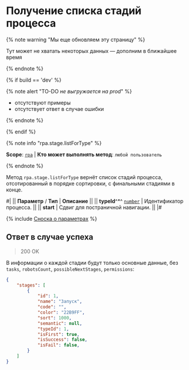 # Получение списка стадий процесса

{% note warning "Мы еще обновляем эту страницу" %}

Тут может не хватать некоторых данных — дополним в ближайшее время

{% endnote %}

{% if build == 'dev' %}

{% note alert "TO-DO _не выгружается на prod_" %}

- отсутствуют примеры
- отсутствует ответ в случае ошибки

{% endnote %}

{% endif %}

{% note info "rpa.stage.listForType" %}

**Scope**: [`rpa`](../../../scopes/permissions.md) | **Кто может выполнять метод**: `любой пользователь`

{% endnote %}

Метод `rpa.stage.listForType` вернёт список стадий процесса, отсотированный в порядке сортировки, с финальными стадиями в конце.

#|
|| **Параметр** / **Тип** | **Описание** ||
|| **typeId**^*^ 
[`number`](../../../data-types.md) | Идентификатор процесса. ||
|| **start** | Сдвиг для постраничной навигации. ||
|#

{% include [Сноска о параметрах](../../../../_includes/required.md) %}

## Ответ в случае успеха

> 200 OK

В информации о каждой стадии будут только основные данные, без `tasks`, `robotsCount`, `possibleNextStages`, `permissions`:

```json
{
    "stages": [
        {
            "id": 1,
            "name": "Запуск",
            "code": "",
            "color": "22B9FF",
            "sort": 1000,
            "semantic": null,
            "typeId": 1,
            "isFirst": true,
            "isSuccess": false,
            "isFail": false,
        }
    ]
}
```